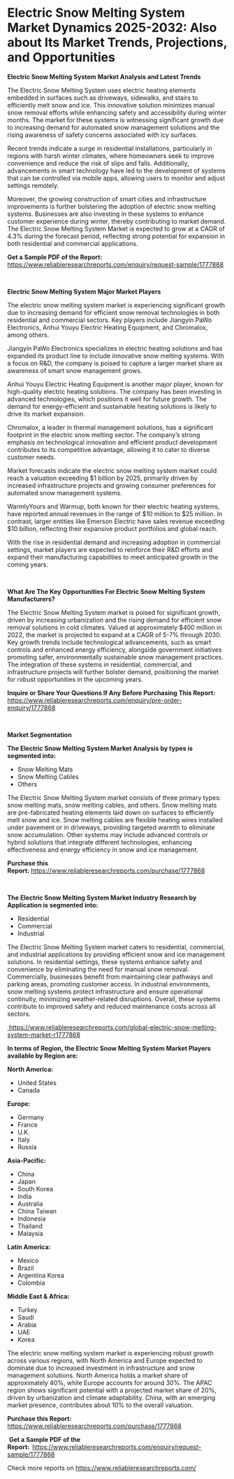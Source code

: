 <p><h1>Electric Snow Melting System Market Dynamics 2025-2032: Also about Its Market Trends, Projections, and Opportunities</h1></p><p><strong>Electric Snow Melting System Market Analysis and Latest Trends</strong></p>
<p><p>The Electric Snow Melting System uses electric heating elements embedded in surfaces such as driveways, sidewalks, and stairs to efficiently melt snow and ice. This innovative solution minimizes manual snow removal efforts while enhancing safety and accessibility during winter months. The market for these systems is witnessing significant growth due to increasing demand for automated snow management solutions and the rising awareness of safety concerns associated with icy surfaces.</p><p>Recent trends indicate a surge in residential installations, particularly in regions with harsh winter climates, where homeowners seek to improve convenience and reduce the risk of slips and falls. Additionally, advancements in smart technology have led to the development of systems that can be controlled via mobile apps, allowing users to monitor and adjust settings remotely. </p><p>Moreover, the growing construction of smart cities and infrastructure improvements is further bolstering the adoption of electric snow melting systems. Businesses are also investing in these systems to enhance customer experience during winter, thereby contributing to market demand. The Electric Snow Melting System Market is expected to grow at a CAGR of 4.3% during the forecast period, reflecting strong potential for expansion in both residential and commercial applications.</p></p>
<p><strong>Get a Sample PDF of the Report:&nbsp;</strong> <a href="https://www.reliableresearchreports.com/enquiry/request-sample/1777868?utm_campaign=3020&utm_medium=2&utm_source=Github&utm_content=ia&utm_term=09042025&utm_id=electric-snow-melting-system">https://www.reliableresearchreports.com/enquiry/request-sample/1777868</a></p>
<p>&nbsp;</p>
<p><strong>Electric Snow Melting System Major Market Players</strong></p>
<p><p>The electric snow melting system market is experiencing significant growth due to increasing demand for efficient snow removal technologies in both residential and commercial sectors. Key players include Jiangyin PaWo Electronics, Anhui Youyu Electric Heating Equipment, and Chromalox, among others.</p><p>Jiangyin PaWo Electronics specializes in electric heating solutions and has expanded its product line to include innovative snow melting systems. With a focus on R&D, the company is poised to capture a larger market share as awareness of smart snow management grows.</p><p>Anhui Youyu Electric Heating Equipment is another major player, known for high-quality electric heating solutions. The company has been investing in advanced technologies, which positions it well for future growth. The demand for energy-efficient and sustainable heating solutions is likely to drive its market expansion.</p><p>Chromalox, a leader in thermal management solutions, has a significant footprint in the electric snow melting sector. The company’s strong emphasis on technological innovation and efficient product development contributes to its competitive advantage, allowing it to cater to diverse customer needs.</p><p>Market forecasts indicate the electric snow melting system market could reach a valuation exceeding $1 billion by 2025, primarily driven by increased infrastructure projects and growing consumer preferences for automated snow management systems.</p><p>WarmlyYours and Warmup, both known for their electric heating systems, have reported annual revenues in the range of $10 million to $25 million. In contrast, larger entities like Emerson Electric have sales revenue exceeding $10 billion, reflecting their expansive product portfolios and global reach.</p><p>With the rise in residential demand and increasing adoption in commercial settings, market players are expected to reinforce their R&D efforts and expand their manufacturing capabilities to meet anticipated growth in the coming years.</p></p>
<p>&nbsp;</p>
<p><strong>What Are The Key Opportunities For Electric Snow Melting System Manufacturers?</strong></p>
<p><p>The Electric Snow Melting System market is poised for significant growth, driven by increasing urbanization and the rising demand for efficient snow removal solutions in cold climates. Valued at approximately $400 million in 2022, the market is projected to expand at a CAGR of 5-7% through 2030. Key growth trends include technological advancements, such as smart controls and enhanced energy efficiency, alongside government initiatives promoting safer, environmentally sustainable snow management practices. The integration of these systems in residential, commercial, and infrastructure projects will further bolster demand, positioning the market for robust opportunities in the upcoming years.</p></p>
<p><strong>Inquire or Share Your Questions If Any Before Purchasing This Report:</strong> <a href="https://www.reliableresearchreports.com/enquiry/pre-order-enquiry/1777868?utm_campaign=3020&utm_medium=2&utm_source=Github&utm_content=ia&utm_term=09042025&utm_id=electric-snow-melting-system">https://www.reliableresearchreports.com/enquiry/pre-order-enquiry/1777868</a></p>
<p>&nbsp;</p>
<p><strong>Market Segmentation</strong></p>
<p><strong>The Electric Snow Melting System Market Analysis by types is segmented into:</strong></p>
<p><ul><li>Snow Melting Mats</li><li>Snow Melting Cables</li><li>Others</li></ul></p>
<p><p>The Electric Snow Melting System market consists of three primary types: snow melting mats, snow melting cables, and others. Snow melting mats are pre-fabricated heating elements laid down on surfaces to efficiently melt snow and ice. Snow melting cables are flexible heating wires installed under pavement or in driveways, providing targeted warmth to eliminate snow accumulation. Other systems may include advanced controls or hybrid solutions that integrate different technologies, enhancing effectiveness and energy efficiency in snow and ice management.</p></p>
<p><strong>Purchase this Report:&nbsp;</strong><a href="https://www.reliableresearchreports.com/purchase/1777868?utm_campaign=3020&utm_medium=2&utm_source=Github&utm_content=ia&utm_term=09042025&utm_id=electric-snow-melting-system">https://www.reliableresearchreports.com/purchase/1777868</a></p>
<p>&nbsp;</p>
<p><strong>The Electric Snow Melting System Market Industry Research by Application is segmented into:</strong></p>
<p><ul><li>Residential</li><li>Commercial</li><li>Industrial</li></ul></p>
<p><p>The Electric Snow Melting System market caters to residential, commercial, and industrial applications by providing efficient snow and ice management solutions. In residential settings, these systems enhance safety and convenience by eliminating the need for manual snow removal. Commercially, businesses benefit from maintaining clear pathways and parking areas, promoting customer access. In industrial environments, snow melting systems protect infrastructure and ensure operational continuity, minimizing weather-related disruptions. Overall, these systems contribute to improved safety and reduced maintenance costs across all sectors.</p></p>
<p><a href="https://www.reliableresearchreports.com/global-electric-snow-melting-system-market-r1777868?utm_campaign=3020&utm_medium=2&utm_source=Github&utm_content=ia&utm_term=09042025&utm_id=electric-snow-melting-system">&nbsp;https://www.reliableresearchreports.com/global-electric-snow-melting-system-market-r1777868</a></p>
<p><strong>In terms of Region, the Electric Snow Melting System Market Players available by Region are:</strong></p>
<p>
    <p> <strong> North America: </strong>
        <ul>
            <li>United States</li>
            <li>Canada</li>
        </ul>
        </p> 
    <p> <strong> Europe: </strong>
        <ul>
            <li>Germany</li>
            <li>France</li>
            <li>U.K.</li>
            <li>Italy</li>
            <li>Russia</li>
        </ul>
        </p> 
    <p> <strong> Asia-Pacific: </strong>
        <ul>
            <li>China</li>
            <li>Japan</li>
            <li>South Korea</li>
            <li>India</li>
            <li>Australia</li>
            <li>China Taiwan</li>
            <li>Indonesia</li>
            <li>Thailand</li>
            <li>Malaysia</li>
        </ul>
        </p> 
    <p> <strong> Latin America: </strong>
        <ul>
            <li>Mexico</li>
            <li>Brazil</li>
            <li>Argentina Korea</li>
            <li>Colombia</li>
        </ul>
        </p> 
    <p> <strong> Middle East & Africa: </strong>
        <ul>
            <li>Turkey</li>
            <li>Saudi</li>
            <li>Arabia</li>
            <li>UAE</li>
            <li>Korea</li>
        </ul>
    </p>
    </p>
<p><p>The electric snow melting system market is experiencing robust growth across various regions, with North America and Europe expected to dominate due to increased investment in infrastructure and snow management solutions. North America holds a market share of approximately 40%, while Europe accounts for around 30%. The APAC region shows significant potential with a projected market share of 20%, driven by urbanization and climate adaptability. China, with an emerging market presence, contributes about 10% to the overall valuation.</p></p>
<p><strong>Purchase this Report: </strong><a href="https://www.reliableresearchreports.com/purchase/1777868?utm_campaign=3020&utm_medium=2&utm_source=Github&utm_content=ia&utm_term=09042025&utm_id=electric-snow-melting-system">https://www.reliableresearchreports.com/purchase/1777868</a></p>
<p>&nbsp;<strong>Get a Sample PDF of the Report:&nbsp;&nbsp;</strong><a href="https://www.reliableresearchreports.com/enquiry/request-sample/1777868?utm_campaign=3020&utm_medium=2&utm_source=Github&utm_content=ia&utm_term=09042025&utm_id=electric-snow-melting-system">https://www.reliableresearchreports.com/enquiry/request-sample/1777868</a></p>
<p><strong></strong></p>
<p>Check more reports on <a href="https://www.reliableresearchreports.com/?utm_campaign=3020&utm_medium=2&utm_source=Github&utm_content=ia&utm_term=09042025&utm_id=electric-snow-melting-system">https://www.reliableresearchreports.com/</a></p>